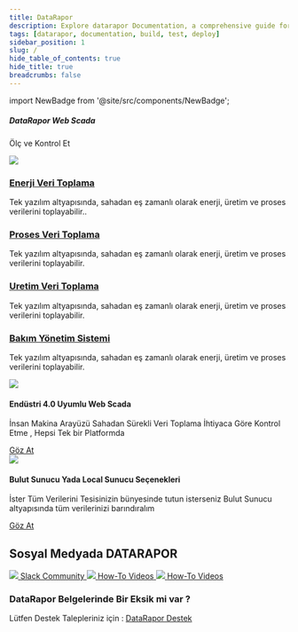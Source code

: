 ```yaml
---
title: DataRapor
description: Explore datarapor Documentation, a comprehensive guide for building, testing, and deploying your mobile applications.
tags: [datarapor, documentation, build, test, deploy]
sidebar_position: 1
slug: /
hide_table_of_contents: true
hide_title: true
breadcrumbs: false
---
```


import NewBadge from '@site/src/components/NewBadge';

<div class="intro-visual">

<div class="intro-text"><h5 class="intro-visual-header">
DataRapor Web Scada 
</h5>
<p>Ölç ve Kontrol Et</p>
</div>
<div className="intro-image"><img src="https://cdn.appcircle.io/docs/assets/docs-intro-header.png" /></div>
</div>

<section class="intro-cards">
      <div class="intro-card">
            <h3><a href="/build/platform-build-guides">Enerji Veri Toplama</a></h3>
            <p>  Tek yazılım altyapısında, sahadan eş zamanlı olarak enerji, üretim ve proses verilerini toplayabilir..</p>
      </div>
      <div class="intro-card">
            <h3><a href="/build/manage-the-connections/adding-a-build-profile">Proses Veri Toplama</a></h3>
            <p>Tek yazılım altyapısında, sahadan eş zamanlı olarak enerji, üretim ve proses verilerini toplayabilir.</p>
      </div>
      <div class="intro-card">
            <h3><a href="/publish-module">Uretim Veri Toplama</a></h3>
            <p>Tek yazılım altyapısında, sahadan eş zamanlı olarak enerji, üretim ve proses verilerini toplayabilir.</p>
      </div>
      <div class="intro-card">
            <h3><a href="/continuous-testing">Bakım Yönetim Sistemi</a></h3>
            <p>Tek yazılım altyapısında, sahadan eş zamanlı olarak enerji, üretim ve proses verilerini toplayabilir.</p>
      </div>
</section>

<section class="feature-cards">
      <div class="enterprise-app-store">
            <div className="feature-card-image"><img src="https://cdn.appcircle.io/docs/assets/feature-card-eas.png" /></div>
            <div className="feature-card-info">
                  <NewBadge />
                  <h4>Endüstri 4.0 Uyumlu Web Scada </h4>
                  <p>İnsan Makina Arayüzü Sahadan Sürekli Veri Toplama İhtiyaca Göre Kontrol Etme , Hepsi Tek bir Platformda</p>
                  <a href="/enterprise-appstore/enterprise-app-store-setup/add-ent-profile" className="feature-card-learn-more eas">
                        Göz At
                  </a>
            </div>
      </div>
      <div class="self-hosted-runners">
            <div className="feature-card-image"><img src="https://cdn.appcircle.io/docs/assets/feature-card-self-hosted-runners.png" /></div>
            <div className="feature-card-info">
                  <NewBadge />
                  <h4>Bulut Sunucu Yada Local Sunucu Seçenekleri</h4>
                  <p>İster Tüm Verilerini Tesisinizin bünyesinde tutun isterseniz Bulut Sunucu altyapısında tüm verilerinizi barındıralım</p>
                  <a href="/self-hosted-datarapor" className="feature-card-learn-more runner">
                        Göz At
                  </a>
            </div>
      </div>
</section>

## Sosyal Medyada DATARAPOR

<section class="community">
<a class="slack" href="https://slack.datarapor.io">
<img src="https://cdn.appcircle.io/docs/assets/slack-logo.png" />
<span>Slack Community</span>
</a>
<a class="videos" href="https://www.youtube.com/c/datarapor">
<img src="https://cdn.appcircle.io/docs/assets/youtube-logo.png" />
<span>How-To Videos</span>
</a>

<a class="videos" href="https://www.youtube.com/c/datarapor">
<img src="https://cdn.appcircle.io/docs/assets/youtube-logo.png" />
<span>How-To Videos</span>
</a> 
</section>

### DataRapor Belgelerinde Bir Eksik mi var ?

Lütfen Destek Talepleriniz için : [DataRapor Destek](https://datarapor.com/)

